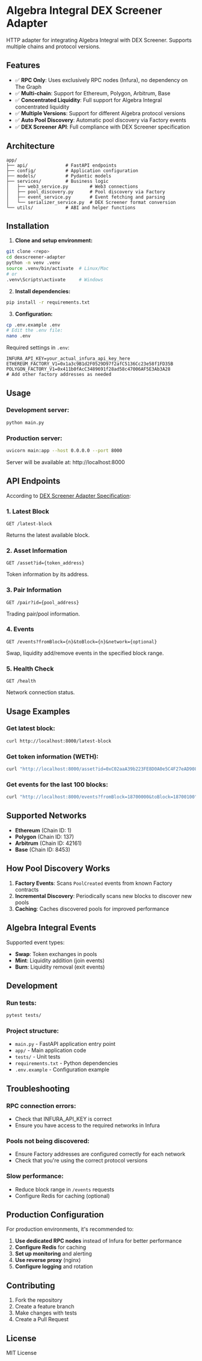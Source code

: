 # Algebra Integral DEX Screener Adapter

HTTP adapter for integrating Algebra Integral with DEX Screener. Supports multiple chains and protocol versions.

## Features

- ✅ **RPC Only**: Uses exclusively RPC nodes (Infura), no dependency on The Graph
- ✅ **Multi-chain**: Support for Ethereum, Polygon, Arbitrum, Base
- ✅ **Concentrated Liquidity**: Full support for Algebra Integral concentrated liquidity
- ✅ **Multiple Versions**: Support for different Algebra protocol versions
- ✅ **Auto Pool Discovery**: Automatic pool discovery via Factory events
- ✅ **DEX Screener API**: Full compliance with DEX Screener specification

## Architecture

```
app/
├── api/              # FastAPI endpoints
├── config/           # Application configuration  
├── models/           # Pydantic models
├── services/         # Business logic
│   ├── web3_service.py        # Web3 connections
│   ├── pool_discovery.py      # Pool discovery via Factory
│   ├── event_service.py       # Event fetching and parsing
│   └── serializer_service.py  # DEX Screener format conversion
└── utils/            # ABI and helper functions
```

## Installation

1. **Clone and setup environment:**
```bash
git clone <repo>
cd dexscreener-adapter
python -m venv .venv
source .venv/bin/activate  # Linux/Mac
# or
.venv\Scripts\activate     # Windows
```

2. **Install dependencies:**
```bash
pip install -r requirements.txt
```

3. **Configuration:**
```bash
cp .env.example .env
# Edit the .env file:
nano .env
```

Required settings in `.env`:
```env
INFURA_API_KEY=your_actual_infura_api_key_here
ETHEREUM_FACTORY_V1=0x1a3c9B1d2F0529D97f2afC5136Cc23e58f1FD35B
POLYGON_FACTORY_V1=0x411b0fAcC3489691f28ad58c47006AF5E3Ab3A28
# Add other factory addresses as needed
```

## Usage

### Development server:
```bash
python main.py
```

### Production server:
```bash
uvicorn main:app --host 0.0.0.0 --port 8000
```

Server will be available at: http://localhost:8000

## API Endpoints

According to [DEX Screener Adapter Specification](https://dexscreener.notion.site/DEX-Screener-Adapter-Specs-cc1223cdf6e74a7799599106b65dcd0e):

### 1. Latest Block
```
GET /latest-block
```
Returns the latest available block.

### 2. Asset Information  
```
GET /asset?id={token_address}
```
Token information by its address.

### 3. Pair Information
```
GET /pair?id={pool_address}  
```
Trading pair/pool information.

### 4. Events
```
GET /events?fromBlock={n}&toBlock={n}&network={optional}
```
Swap, liquidity add/remove events in the specified block range.

### 5. Health Check
```
GET /health
```
Network connection status.

## Usage Examples

### Get latest block:
```bash
curl http://localhost:8000/latest-block
```

### Get token information (WETH):
```bash
curl "http://localhost:8000/asset?id=0xC02aaA39b223FE8D0A0e5C4F27eAD9083C756Cc2"
```

### Get events for the last 100 blocks:
```bash
curl "http://localhost:8000/events?fromBlock=18700000&toBlock=18700100"
```

## Supported Networks

- **Ethereum** (Chain ID: 1)
- **Polygon** (Chain ID: 137) 
- **Arbitrum** (Chain ID: 42161)
- **Base** (Chain ID: 8453)

## How Pool Discovery Works

1. **Factory Events**: Scans `PoolCreated` events from known Factory contracts
2. **Incremental Discovery**: Periodically scans new blocks to discover new pools
3. **Caching**: Caches discovered pools for improved performance

## Algebra Integral Events

Supported event types:
- **Swap**: Token exchanges in pools  
- **Mint**: Liquidity addition (join events)
- **Burn**: Liquidity removal (exit events)

## Development

### Run tests:
```bash
pytest tests/
```

### Project structure:
- `main.py` - FastAPI application entry point
- `app/` - Main application code
- `tests/` - Unit tests
- `requirements.txt` - Python dependencies
- `.env.example` - Configuration example

## Troubleshooting

### RPC connection errors:
- Check that INFURA_API_KEY is correct
- Ensure you have access to the required networks in Infura

### Pools not being discovered:
- Ensure Factory addresses are configured correctly for each network
- Check that you're using the correct protocol versions

### Slow performance:
- Reduce block range in `/events` requests
- Configure Redis for caching (optional)

## Production Configuration

For production environments, it's recommended to:

1. **Use dedicated RPC nodes** instead of Infura for better performance
2. **Configure Redis** for caching
3. **Set up monitoring** and alerting
4. **Use reverse proxy** (nginx) 
5. **Configure logging** and rotation

## Contributing

1. Fork the repository
2. Create a feature branch
3. Make changes with tests
4. Create a Pull Request

## License

MIT License
